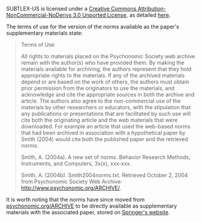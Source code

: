 SUBTLEX-US is licensed under a [Creative Commons Attribution-NonCommercial-NoDerivs 3.0 Unported License](https://creativecommons.org/licenses/by-nc-nd/3.0/deed.en_US), as detailed [here](http://crr.ugent.be/archives/740).

The terms of use for the version of the norms available as the paper's supplementary materials state:

> Terms of Use
> 
> All rights to materials placed on the Psychonomic Society web archive remain with the author(s) who have provided them. By making the materials available for archiving, the authors represent that they hold appropriate rights to the materials.  If any of the archived materials depend or are based on the work of others, the authors must obtain prior permission from the originators to use the materials, and acknowledge and cite the appropriate sources in both the archive and article.  The authors also agree to the non-commercial use of the materials by other researchers or educators, with the stipulation that any publications or presentations that are facilitated by such use will cite both the originating article and the web materials that were downloaded. For example an article that used the web-based norms that had been archived in association with a hypothetical paper by Smith (2004) would cite both the published paper and the retrieved norms.
> 
> Smith, A. (2004a). A new set of norms. Behavior Research Methods, Instruments, and Computers, 3x(x), xxx-xxx.
> 
> Smith, A. (2004b). Smith2004norms.txt. Retrieved October 2, 2004 from Psychonomic Society Web Archive: http://www.psychonomic.org/ARCHIVE/.

It is worth noting that the norms have since moved from [psychonomic.org/ARCHIVE](psychonomic.org/ARCHIVE) to be directly available as supplementary materials with the associated paper, stored on [Springer's website](https://www.springer.com/gb).